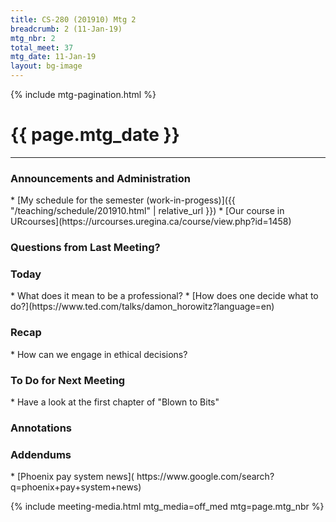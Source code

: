 ```yaml
---
title: CS-280 (201910) Mtg 2
breadcrumb: 2 (11-Jan-19)
mtg_nbr: 2
total_meet: 37
mtg_date: 11-Jan-19
layout: bg-image
---
```

{% include mtg-pagination.html %}
<h1 class="text-center">{{ page.mtg_date }}</h1>
<hr />

<h3>Announcements and Administration</h3>
* [My schedule for the semester (work-in-progess)]({{ "/teaching/schedule/201910.html" | relative_url }})
* [Our course in URcourses](https://urcourses.uregina.ca/course/view.php?id=1458)

<h3>Questions from Last Meeting?</h3>

<h3>Today</h3>
* What does it mean to be a professional?
* [How does one decide what to do?](https://www.ted.com/talks/damon_horowitz?language=en)

<h3>Recap</h3>
* How can we engage in ethical decisions?

<h3>To Do for Next Meeting</h3>
* Have a look at the first chapter of "Blown to Bits"

<h3>Annotations</h3>

<h3>Addendums</h3>
* [Phoenix pay system news](
  https://www.google.com/search?q=phoenix+pay+system+news)

{% include meeting-media.html mtg_media=off_med mtg=page.mtg_nbr %}

